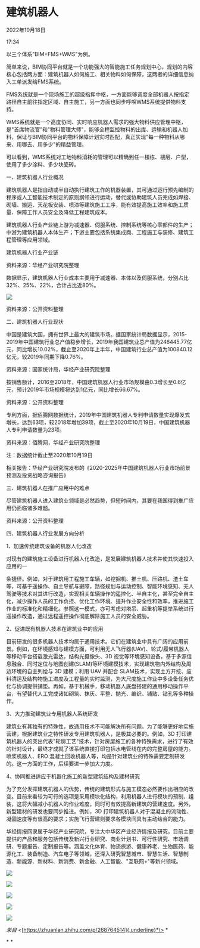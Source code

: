 # 建筑机器人


2022年10月18日

17:34

 

以三个体系"BIM+FMS+WMS"为例。

简单来说，BIM协同平台就是一个功能强大的智能施工任务规划中心，规划的内容核心包括两方面：建筑机器人如何施工、相关物料如何保障，这两者的详细信息纳入工单派发给FMS系统。

FMS系统就是一个现场施工的超级指挥中枢，一方面能够调度全部机器人按指定路径自主前往指定区域、自主施工，另一方面也同步呼唤WMS系统提供物料支持。

WMS系统就是一个高度协同、实时响应机器人需求的强大物料供应管理中枢，是"首席物流官"和"物料管理大师"，能够全程监控物料的出库、运输和机器人加料，保证与BIM协同平台的物料保障计划实时匹配，真正实现"每一种物料从哪来、用哪去、用多少"的精益管理。

可以看到，WMS系统对工地物料消耗的管理可以精确到任一楼栋、楼层、户型，使用了多少涂料、多少块瓷砖。

 

一、建筑机器人行业概况

建筑机器人是指自动或半自动执行建筑工作的机器装置，其可通过运行预先编制的程序或人工智能技术制定的原则纲领进行运动，替代或协助建筑人员完成如焊接、砌墙、搬运、天花板安装、喷漆等建筑施工工序，能有效提高施工效率和施工质量、保障工作人员安全及降低工程建筑成本。

建筑机器人行业产业链上游为减速器、伺服系统、控制系统等核心零部件的生产；中游为建筑机器人本体生产；下游主要包括系统集成商、工程施工与装修、建筑工程管理等应用领域。

建筑机器人行业产业链

 

 

资料来源：华经产业研究院整理

数据显示，建筑机器人行业成本主要用于减速器、本体以及伺服系统，分别占比32%、25%、22%，合计占比近80%。

 

![](../../assets/006_建筑机器人_000.png) 

 

资料来源：公开资料整理

二、建筑机器人行业现状

中国是建筑大国，拥有世界上最大的建筑市场。据国家统计局数据显示，2015-2019年中国建筑行业总产值稳步增长，2019年我国建筑业总产值为248445.77亿元，同比增长10.02%，截止至2020年上半年，中国建筑行业总产值为100840.12亿元，较2019年同期下降0.76%。

 

 

资料来源：国家统计局，华经产业研究院整理

按销售额计，2016至2018年，中国建筑机器人行业市场规模由0.3增长至0.6亿元，预计2019年市场规模将达到1亿元，同比增长66.67%。

 

 

资料来源：公开资料整理

专利方面，据佰腾网数据统计，2019年中国建筑机器人专利申请数量实现爆发式增长，达到63项，较2018年增加39项，截止至2020年10月19日，中国建筑机器人专利申请数量为23项。

 

 

资料来源：佰腾网，华经产业研究院整理

注：数据统计截止至2020年10月19日

相关报告：华经产业研究院发布的《2020-2025年中国建筑机器人行业市场前景预测及投资战略咨询报告》

三、建筑机器人在推广应用中的难点

尽管建筑机器人进入建筑业领域是必然趋势，但短时间内，其要在我国得到推广应用仍面临诸多难题。

 

 

资料来源：公开资料整理

四、建筑机器人行业发展方向分析

1、加速传统建筑设备的机器人化改造

对现有的建筑施工设备进行机器人化改造，是发展建筑机器人技术并使其快速投入应用的一

条捷径。例如，对于建筑用工程施工车辆，如挖掘机、推土机、压路机、渣土车等，可基于遥操作、自主导航与避障，路径规划与运动控制、智能环境感知、无人驾驶等技术对其进行改造，实现相关车辆操作的遥控化、半自主化，甚至完全自主化，减少操作人员的工作负担、优化工作环境、提升作业安全性和效率，推进施工作业的标准化和精细化。参照这一模式，亦可考虑对塔吊、起重机等提举系统进行遥操作改造，通过远程遥控操作彻底解除施工人员的安全威胁。

2、促进既有机器人技术在建筑业中的应用

目前研发的很多机器人技术均属于通用技术。它们在建筑业中具有广阔的应用前景。例如，在环境感知与建模方面，可利用无人飞行器(UAV)、轮式/履带机器人等移动平台搭载激光雷达，结构光摄像头、3D 视觉等环境感知设备，基于多源信息融合、同时定位与地图创建(SLAM)等环境建模技术，实现建筑物内外结构及周边环境的自主列绘与 3D 建模；利用 UAV 并配合 SLAM技术，实现土方开挖、废料清运及结构物施工进度及工程量的实时监测，为大尺度施工作业中多设备任务优化与协调提供铺垫。再如，基于机械手，移动机器人底盘搭建的通用移动操作平台，有望替代人工完成诸如砌筑、抹灰、平整、抛光、编织、铺贴、钻孔等多种操作。

3、大力推动建筑业专用机器人系统研发

建筑业有其独有的特殊性，故通用技术不可能解决所有问题。为了能够更好地实施营建，根据建筑业之特性研发专用建筑机器人，是极其必要的。例如，3D 打印建筑机器人的突出代表"轮廓工艺"技术，针对房屋施工的各种特殊需求，进行了有效的针对设计，最终才成就了该系统直接打印包括水电管线在内的完整房屋的能力。喷浆机器人、ERO 混凝土回收机器人等，均是针对建筑业的特殊需要定制研发的。这一方面的工作，后续要进一步加大力度。

4、协同推进适应于机器化施工的新型建筑结构及建材研究

为了充分发挥建筑机器人的优势，传统的建筑形式与施工模态必然要作出相应的改变。目前来看较为可行的选项是采用模块化结构，利用机器人进行模块的预制、组装，这将大幅减小机器人的作业难度，同时可有效提高新建筑的营建速度。另外，新型建材的研发也要同步推进。例如，3D 打印建筑机器人对于混凝土的流动性、凝固速度等有很高的要求；实施飞行营建则要求各模块间具有主动结合的能力。

 

 

华经情报网隶属于华经产业研究院，专注大中华区产业经济情报及研究，目前主要提供的产品和服务包括传统及新兴行业研究、商业计划书、可行性研究、市场调研、专题报告、定制报告等。涵盖文化体育、物流旅游、健康养老、生物医药、能源化工、装备制造、汽车电子等领域，还深入研究智慧城市、智慧生活、智慧制造、新能源、新材料、新消费、新金融、人工智能、"互联网+"等新兴领域。

![](../../assets/006_建筑机器人_001.png) 

 

![](../../assets/006_建筑机器人_002.png) 

 

![](../../assets/006_建筑机器人_003.png) 

 

![](../../assets/006_建筑机器人_004.png) 

 

![](../../assets/006_建筑机器人_005.png) 

*来自 \<*[https://zhuanlan.zhihu.com/p/268764514]{.underline}*\> *

 

\* *
